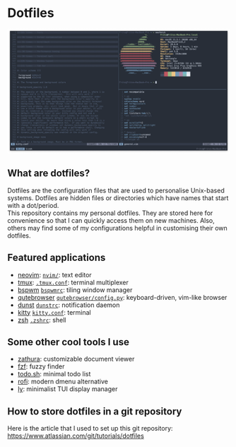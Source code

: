 # Dotfiles
![Example Setup](screenshot.png)

## What are dotfiles?
Dotfiles are the configuration files that are used to personalise Unix-based systems. Dotfiles are hidden files or directories which have names that start with a dot/period.\
This repository contains my personal dotfiles. They are stored here for convenience so that I can quickly access them on new machines. Also, others may find some of my configurations helpful in customising their own dotfiles.

## Featured applications
* [neovim](https://github.com/neovim/neovim): [`nvim/`](../.config/nvim): text editor
* [tmux](https://github.com/tmux/tmux): [`.tmux.conf`](../.tmux.conf): terminal multiplexer
* [bspwm](https://github.com/baskerville/bspwm) [`bspwmrc`](../.config/bspwm/bspwmrc): tiling window manager
* [qutebrowser](https://github.com/qutebrowser/qutebrowser) [`qutebrowser/config.py`](../.config/qutebrowser/config.py): keyboard-driven, vim-like browser
* [dunst](https://github.com/dunst-project/dunst) [`dunstrc`](../.config/dunst/dunstrc): notification daemon
* [kitty](https://github.com/kovidgoyal/kitty) [`kitty.conf`](../.config/kitty/kitty.conf): terminal
* [zsh](https://www.zsh.org/) [`.zshrc`](../.zshrc): shell

## Some other cool tools I use
* [zathura](https://github.com/pwmt/zathura): customizable document viewer
* [fzf](https://github.com/junegunn/fzf): fuzzy finder
* [todo.sh](https://github.com/todotxt/todo.txt-cli): minimal todo list
* [rofi](https://github.com/davatorium/rofi): modern dmenu alternative
* [ly](https://github.com/fairyglade/ly): minimalist TUI display manager

## How to store dotfiles in a git repository
Here is the article that I used to set up this git repository: https://www.atlassian.com/git/tutorials/dotfiles
